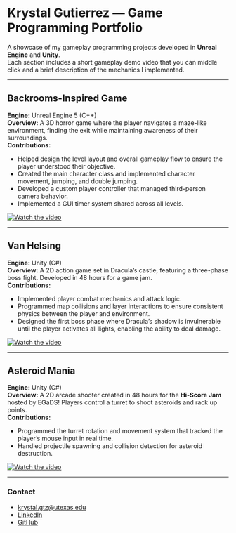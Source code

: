 # Krystal Gutierrez — Game Programming Portfolio

A showcase of my gameplay programming projects developed in **Unreal Engine** and **Unity**.  
Each section includes a short gameplay demo video that you can middle click and a brief description of the mechanics I implemented.

---

## Backrooms-Inspired Game
**Engine:** Unreal Engine 5 (C++)  
**Overview:** A 3D horror game where the player navigates a maze-like environment, finding the exit while maintaining awareness of their surroundings.  
**Contributions:**
- Helped design the level layout and overall gameplay flow to ensure the player understood their objective.
- Created the main character class and implemented character movement, jumping, and double jumping.
- Developed a custom player controller that managed third-person camera behavior.
- Implemented a GUI timer system shared across all levels.

[![Watch the video](https://img.youtube.com/vi/9AujuNhZUx0/0.jpg)](https://www.youtube.com/watch?v=9AujuNhZUx0)

---

## Van Helsing
**Engine:** Unity (C#)  
**Overview:** A 2D action game set in Dracula’s castle, featuring a three-phase boss fight. Developed in 48 hours for a game jam.  
**Contributions:**
- Implemented player combat mechanics and attack logic.
- Programmed map collisions and layer interactions to ensure consistent physics between the player and environment.
- Designed the first boss phase where Dracula’s shadow is invulnerable until the player activates all lights, enabling the ability to deal damage.

[![Watch the video](https://img.youtube.com/vi/im5acD1rN8k/0.jpg)](https://www.youtube.com/watch?v=im5acD1rN8k)

---

## Asteroid Mania
**Engine:** Unity (C#)  
**Overview:** A 2D arcade shooter created in 48 hours for the **Hi-Score Jam** hosted by EGaDS! Players control a turret to shoot asteroids and rack up points.  
**Contributions:**
- Programmed the turret rotation and movement system that tracked the player’s mouse input in real time.
- Handled projectile spawning and collision detection for asteroid destruction.

[![Watch the video](https://img.youtube.com/vi/o1xbZrjBUSI/0.jpg)](https://youtu.be/o1xbZrjBUSI)

---

### Contact
- krystal.gtz@utexas.edu  
- [LinkedIn](https://www.linkedin.com/in/krystal-gutierrez-29780a2ba/)
- [GitHub](https://github.com/krystalgtz)
